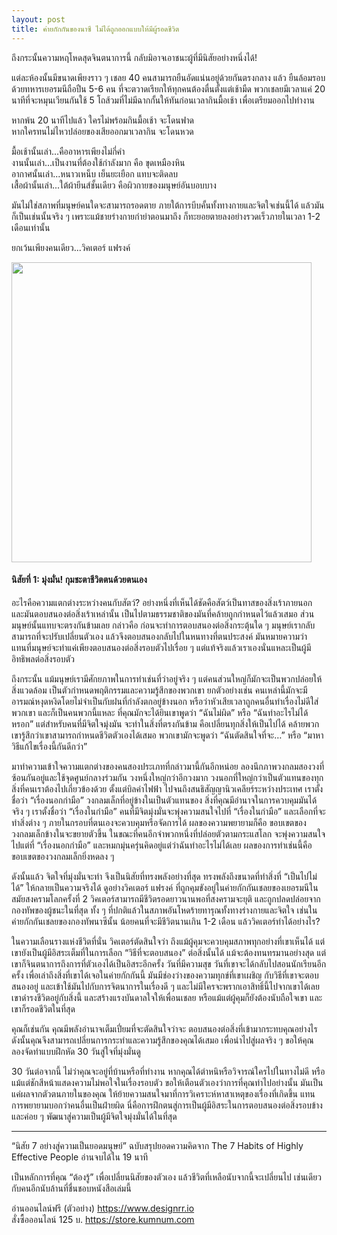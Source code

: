 ```yaml
---
layout: post
title: ค่ายกักกันของนาซี ไม่ได้ถูกออกแบบให้มีผู้รอดชีวิต 
---
```

<p>ถึงกระนั้นความหฤโหดสุดจินตนาการนี้ กลับมิอาจเอาชนะผู้ที่มีนิสัยอย่างหนึ่งได้!</p>

<p>แต่ละห้องนั้นมีขนาดเพียงราว ๆ เชลย 40 คนสามารถยืนอัดแน่นอยู่ด้วยกันตรงกลาง แล้ว ยืนล้อมรอบด้วยทหารเยอรมนีถือปืน 5-6 คน ที่จะตวาดเรียกให้ทุกคนต้องตื่นตั้งแต่เช้ามืด พวกเชลยมีเวลาแค่ 20 นาทีที่จะหมุนเวียนกันใช้ 5 โถส้วมที่ไม่มีฉากกั้นให้ทันก่อนเวลากินมื้อเช้า เพื่อเตรียมออกไปทำงาน</p>

<p>หากพ้น 20 นาทีไปแล้ว ใครไม่พร้อมกินมื้อเช้า จะโดนฟาด
<br>หากใครทนไม่ไหวปล่อยของเสียออกมาเวลากิน จะโดนหวด</p>

<p>มื้อเช้านั้นเล่า...คืออาหารเพียงไม่กี่คำ<br> 
งานนั้นเล่า...เป็นงานที่ต้องใช้กำลังมาก คือ ขุดเหมืองหิน<br>
อากาศนั้นเล่า...หนาวเหน็บ เย็นยะเยือก แทบจะติดลบ<br>
เสื้อผ้านั้นเล่า...ใต้ผ้ายีนส์ชั้นเดียว คือผิวกายของมนุษย์อันบอบบาง</p>
<p>มันไม่ใช่สภาพที่มนุษย์คนใดจะสามารถรอดตาย ภายใต้การบีบคั้นทั้งทางกายและจิตใจเช่นนี้ได้ แล้วมันก็เป็นเช่นนั้นจริง ๆ เพราะแม้ชายร่างกายกำยำตอนมาถึง ก็ทะยอยตายลงอย่างรวดเร็วภายในเวลา 1-2 เดือนเท่านั้น</p>

<p>ยกเว้นเพียงคนเดียว...วิคเตอร์ แฟรงค์</p>

<img src="https://i.imgur.com/WyTSSmJ.jpg" width="480">

<h4>นิสัยที่ 1: มุ่งมั่น! กุมชะตาชีวิตตนด้วยตนเอง</h4>
<p>อะไรคือความแตกต่างระหว่างคนกับสัตว์? อย่างหนึ่งที่เห็นได้ชัดคือสัตว์เป็นทาสของสิ่งเร้าภายนอก และมันตอบสนองต่อสิ่งเร้าเหล่านั้น เป็นไปตามธรรมชาติของมันที่คล้ายถูกกำหนดไว้แล้วเสมอ
ส่วนมนุษย์นั้นแทบจะตรงกันข้ามเลย กล่าวคือ ก่อนจะทำการตอบสนองต่อสิ่งกระตุ้นใด ๆ มนุษย์เรากลับสามารถที่จะปรับเปลี่ยนตัวเอง แล้วจึงตอบสนองกลับไปในหนทางที่ตนประสงค์ 
มันหมายความว่า แทนที่มนุษย์จะทำแค่เพียงตอบสนองต่อสิ่งรอบตัวไปเรื่อย ๆ แต่แท้จริงแล้วเราเองนั่นแหละเป็นผู้มีอิทธิพลต่อสิ่งรอบตัว</p>

<p>ถึงกระนั้น แม้มนุษย์เรามีศักยภาพในการทำเช่นที่ว่าอยู่จริง ๆ แต่คนส่วนใหญ่ก็มักจะเป็นพวกปล่อยให้สิ่งแวดล้อม เป็นตัวกำหนดพฤติกรรมและความรู้สึกของพวกเขา ยกตัวอย่างเช่น คนเหล่านี้มักจะมีอารมณ์หงุดหงิดโดยไม่จำเป็นกับฝนที่กำลังตกอยู่ข้างนอก หรือว่าหัวเสียเวลาถูกคนอื่นทำเรื่องไม่ดีใส่พวกเขา และก็เป็นคนพวกนี้แหละ ที่คุณมักจะได้ยินเขาพูดว่า “ฉันไม่ผิด” หรือ “ฉันทำอะไรไม่ได้หรอก”
แต่สำหรับคนที่มีจิตใจมุ่งมัน จะทำในสิ่งที่ตรงกันข้าม คือเปลี่ยนทุกสิ่งให้เป็นไปได้ คล้ายพวกเขารู้สึกว่าเขาสามารถกำหนดชีวิตตัวเองได้เสมอ พวกเขามักจะพูดว่า “ฉันตัดสินใจที่จะ…” หรือ “มาหาวิธีแก้ไขเรื่องนี้กันดีกว่า”</p>

<p>มาทำความเข้าใจความแตกต่างของคนสองประเภทที่กล่าวมานี้กันอีกหน่อย ลองนึกภาพวงกลมสองวงที่ซ้อนกันอยู่และใช้จุดศูนย์กลางร่วมกัน วงหนึ่งใหญ่กว่าอีกวงมาก วงนอกที่ใหญ่กว่าเป็นตัวแทนของทุกสิ่งที่คนเราต้องไปเกี่ยวข้องด้วย ตั้งแต่บิลค่าไฟฟ้า ไปจนถึงสนธิสัญญานิวเคลียร์ระหว่างประเทศ เราตั้งชื่อว่า “เรื่องนอกกำมือ” วงกลมเล็กที่อยู่ข้างในเป็นตัวแทนของ สิ่งที่คุณมีอำนาจในการควบคุมมันได้จริง ๆ เราตั้งชื่อว่า “เรื่องในกำมือ”
คนที่มีจิตมุ่งมั่นจะพุ่งความสนใจไปที่ “เรื่องในกำมือ” และเลือกที่จะทำสิ่งต่าง ๆ ภายในกรอบที่ตนเองจะควบคุมหรือจัดการได้ ผลของความพยายามก็คือ ขอบเขตของวงกลมเล็กข้างในจะขยายตัวขึ้น ในขณะที่คนอีกจำพวกหนึ่งที่ปล่อยตัวตามกระแสโลก จะพุ่งความสนใจไปแต่ที่ “เรื่องนอกกำมือ” และหมกมุ่นครุ่นคิดอยู่แต่ว่าฉันทำอะไรไม่ได้เลย ผลของการทำเช่นนี้คือ ขอบเขตของวงกลมเล็กยิ่งหดลง ๆ</p>

<p>ดังนั้นแล้ว จิตใจที่มุ่งมั่นจะทำ จึงเป็นนิสัยที่ทรงพลังอย่างที่สุด ทรงพลังถึงขนาดที่ทำสิ่งที่ “เป็นไปไม่ได้” ให้กลายเป็นความจริงได้ ดูอย่างวิคเตอร์ แฟรงค์ ที่ถูกคุมขังอยู่ในค่ายกักกันเชลยของเยอรมนีในสมัยสงครามโลกครั้งที่ 2 วิคเตอร์สามารถมีชีวิตรอดยาวนานพอที่สงครามจะยุติ และถูกปลดปล่อยจากกองทัพของผู้ชนะในที่สุด ทั้ง ๆ ที่ปกติแล้วในสภาพอันโหดร้ายทารุณทั้งทางร่างกายและจิตใจ เช่นในค่ายกักกันเชลยของกองทัพนาซีนั้น น้อยคนที่จะมีชีวิตนานเกิน 1-2 เดือน แล้ววิคเตอร์ทำได้อย่างไร?</p>

<p>ในความเลือนรางแห่งชีวิตที่นั่น วิคเตอร์ตัดสินใจว่า ถึงแม้ผู้คุมจะควบคุมสภาพทุกอย่างที่เขาเห็นได้ แต่เขายังเป็นผู้มีอิสระเต็มที่ในการเลือก “วิธีที่จะตอบสนอง” ต่อสิ่งนั้นได้ แม้จะต้องทนทรมานอย่างสุด แต่เขาก็จินตนาการถึงการที่ตัวเองได้เป็นอิสระอีกครั้ง วันที่มีความสุข วันที่เขาจะได้กลับไปสอนนักเรียนอีกครั้ง เพื่อเล่าถึงสิ่งที่เขาได้เจอในค่ายกักกันนี้ มันมีช่องว่างของความทุกข์ที่เขาเผชิญ กับวิธีที่เขาจะตอบสนองอยู่ และเข้าใช้มันไปกับการจิตนาการในเรื่องดี ๆ และไม่มีใครจะพรากเอาสิทธิ์นี้ไปจากเขาได้เลย เขาดำรงชีวิตอยู่กับสิ่งนี้ และสร้างแรงบันดาลใจให้เพื่อนเชลย หรือแม้แต่ผู้คุมก็ยังต้องนับถือใจเขา และเขาก็รอดชีวิตในที่สุด</p>

<p>คุณก็เช่นกัน คุณมีพลังอำนาจเต็มเปี่ยมที่จะตัดสินใจว่าจะ ตอบสนองต่อสิ่งที่เข้ามากระทบคุณอย่างไร ดังนั้นคุณจึงสามารถเปลี่ยนการกระทำและความรู้สึกของคุณได้เสมอ เพื่อนำไปสู่ผลจริง ๆ 
ขอให้คุณลองจัดทำแบบฝึกหัด 30 วันสู่ใจที่มุ่งมั่นดู</p>

<p>30 วันต่อจากนี้ ไม่ว่าคุณจะอยู่ที่บ้านหรือที่ทำงาน หากคุณได้ตำหนิหรือวิจารณ์ใครไปในทางไม่ดี หรือแม้แต่ชักสีหน้าแสดงความไม่พอใจในเรื่องรอบตัว ขอให้เตือนตัวเองว่าการที่คุณทำไปอย่างนั้น มันเป็นแค่ผลจากตัวตนภายในของคุณ ให้ย้ายความสนใจมาที่การวิเคราะห์หาสาเหตุของเรื่องที่เกิดขึ้น แทนการพยายามบอกว่าคนอื่นเป็นฝ่ายผิด 
นี่คือการฝึกตนสู่การเป็นผู้มีอิสระในการตอบสนองต่อสิ่งรอบข้าง และค่อย ๆ พัฒนาสู่ความเป็นผู้มีจิตใจมุ่งมั่นได้ในที่สุด</p>
<hr>
<p>“นิสัย 7 อย่างสู่ความเป็นยอดมนุษย์” ฉบับสรุปยอดความคิดจาก The 7 Habits of Highly Effective People อ่านจบได้ใน 19 นาที</p>

<p>เป็นหลักการที่คุณ “ต้องรู้” เพื่อเปลี่ยนนิสัยของตัวเอง แล้วชีวิตที่เหลือนับจากนี้จะเปลี่ยนไป เช่นเดียวกับคนอีกนับล้านที่ชื่นชอบหนังสือเล่มนี้</p>

อ่านออนไลน์ฟรี (ตัวอย่าง) <a href="https://www.designrr.io" target="_blank">https://www.designrr.io</a><br>
สั่งซื้อออนไลน์ 125 บ. <a href="https://store.kumnum.com/checkout.html?id=HA17139360" target="_blank">https://store.kumnum.com</a>
